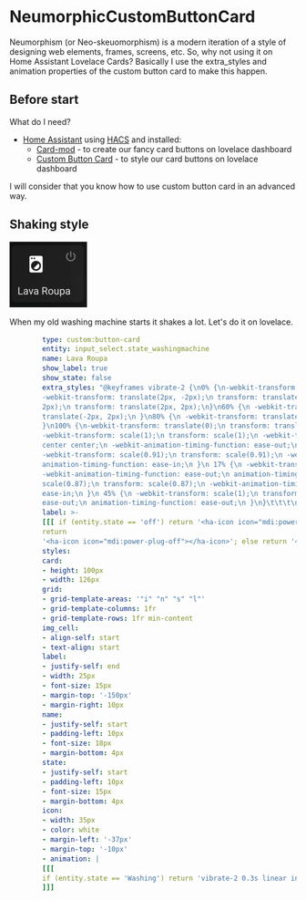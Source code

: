 # NeumorphicCustomButtonCard
Neumorphism (or Neo-skeuomorphism) is a modern iteration of a style of designing web elements, frames, screens, etc. So, why not using it on Home Assistant Lovelace Cards? Basically I use the extra_styles and animation properties of the custom button card to make this happen.

## Before start

What do I need?

- [Home Assistant](https://www.home-assistant.io/) using [HACS](https://hacs.xyz/) and installed:
  - [Card-mod](https://github.com/thomasloven/lovelace-card-mod) - to create our fancy card buttons on lovelace dashboard
  - [Custom Button Card](https://github.com/custom-cards/button-card) - to style our card buttons on lovelace dashboard

I will consider that you know how to use custom button card in an advanced way.

## Shaking style

![shaking](shake.gif)

When my old washing machine starts it shakes a lot. Let's do it on lovelace.

```yaml
        type: custom:button-card
        entity: input_select.state_washingmachine
        name: Lava Roupa
        show_label: true
        show_state: false
        extra_styles: "@keyframes vibrate-2 {\n0% {\n-webkit-transform: translate(0);\n transform: translate(0);\n}\n20% {\n
        -webkit-transform: translate(2px, -2px);\n transform: translate(2px, -2px);\n}\n40% {\n-webkit-transform: translate(2px,
        2px);\n transform: translate(2px, 2px);\n}\n60% {\n -webkit-transform: translate(-2px, 2px);\n transform:
        translate(-2px, 2px);\n }\n80% {\n -webkit-transform: translate(-2px, -2px);\n transform: translate(-2px, -2px);\n
        }\n100% {\n-webkit-transform: translate(0);\n transform: translate(0);\n }\n}\n@keyframes heartbeat {\n from {\n
        -webkit-transform: scale(1);\n transform: scale(1);\n -webkit-transform-origin: center center;\n transform-origin:
        center center;\n -webkit-animation-timing-function: ease-out;\n animation-timing-function: ease-out;\n }\n 10% {\n
        -webkit-transform: scale(0.91);\n transform: scale(0.91);\n -webkit-animation-timing-function: ease-in;\n
        animation-timing-function: ease-in;\n }\n 17% {\n -webkit-transform: scale(0.98);\n transform: scale(0.98);\n
        -webkit-animation-timing-function: ease-out;\n animation-timing-function: ease-out;\n }\n 33% {\n -webkit-transform:
        scale(0.87);\n transform: scale(0.87);\n -webkit-animation-timing-function: ease-in;\n animation-timing-function:
        ease-in;\n }\n 45% {\n -webkit-transform: scale(1);\n transform: scale(1);\n -webkit-animation-timing-function:
        ease-out;\n animation-timing-function: ease-out;\n }\n}\t\t\t\n"
        label: >-
        [[[ if (entity.state == 'off') return '<ha-icon icon="mdi:power"></ha-icon>'; if (entity.state == 'switched-off')
        return
        '<ha-icon icon="mdi:power-plug-off"></ha-icon>'; else return '<ha-icon icon="mdi:water"></ha-icon>'; ]]]
        styles:
        card:
        - height: 100px
        - width: 126px
        grid:
        - grid-template-areas: '"i" "n" "s" "l"'
        - grid-template-columns: 1fr
        - grid-template-rows: 1fr min-content
        img_cell:
        - align-self: start
        - text-align: start
        label:
        - justify-self: end
        - width: 25px
        - font-size: 15px
        - margin-top: '-150px'
        - margin-right: 10px
        name:
        - justify-self: start
        - padding-left: 10px
        - font-size: 18px
        - margin-bottom: 4px
        state:
        - justify-self: start
        - padding-left: 10px
        - font-size: 15px
        - margin-bottom: 4px
        icon:
        - width: 35px
        - color: white
        - margin-left: '-37px'
        - margin-top: '-10px'
        - animation: |
        [[[
        if (entity.state == 'Washing') return 'vibrate-2 0.3s linear infinite both';
        ]]]
```
